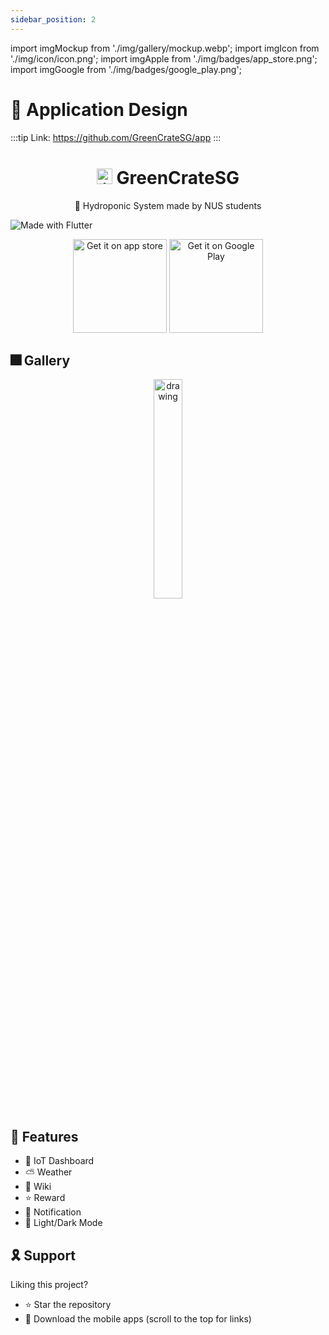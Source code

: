 ```yaml
---
sidebar_position: 2
---
```


import imgMockup from './img/gallery/mockup.webp';
import imgIcon from './img/icon/icon.png';
import imgApple from './img/badges/app_store.png';
import imgGoogle from './img/badges/google_play.png';

# 📱 Application Design

:::tip
Link: https://github.com/GreenCrateSG/app
:::

<h1 align="center"> <img  alt='icon' src={imgIcon} width='25'/>  GreenCrateSG</h1><p align="center"> 🌱 Hydroponic System made by NUS students</p>

![Made with Flutter](https://img.shields.io/badge/Made%20With-Flutter-blue?style=flat)

<p align="center">
<a href='https://apps.apple.com/us/app/owadio/id1545809203'><img width="150" alt='Get it on app store' src={imgApple}/></a>
<a href='https://play.google.com/store/apps/details?id=com.ajay.owadio'><img width="150" alt='Get it on Google Play' src={imgGoogle}/></a>
</p>

## 🎆 Gallery

<p align="center">
<img align="center" src={imgMockup} alt="drawing" width="30%"/>
<br />
</p>

## 🚀 Features

- 📱 IoT Dashboard<br />
- ⛅ Weather<br />
- 📑 Wiki<br />
- ⭐ Reward<br />
- 🔔 Notification<br />
- 🎯 Light/Dark Mode<br />

## 🎗 Support

Liking this project?

- ⭐️ Star the repository
- 📲 Download the mobile apps (scroll to the top for links)
